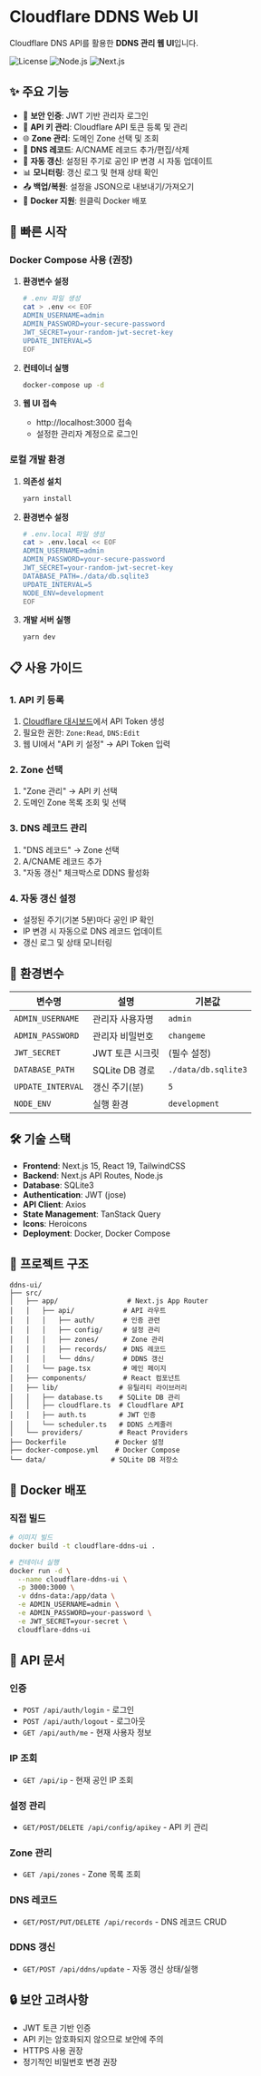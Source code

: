 # Cloudflare DDNS Web UI

Cloudflare DNS API를 활용한 **DDNS 관리 웹 UI**입니다.

![License](https://img.shields.io/badge/license-MIT-blue.svg)
![Node.js](https://img.shields.io/badge/node.js-18+-green.svg)
![Next.js](https://img.shields.io/badge/Next.js-15-black.svg)

## ✨ 주요 기능

- 🔐 **보안 인증**: JWT 기반 관리자 로그인
- 🔑 **API 키 관리**: Cloudflare API 토큰 등록 및 관리
- 🌐 **Zone 관리**: 도메인 Zone 선택 및 조회
- 📝 **DNS 레코드**: A/CNAME 레코드 추가/편집/삭제
- 🔄 **자동 갱신**: 설정된 주기로 공인 IP 변경 시 자동 업데이트
- 📊 **모니터링**: 갱신 로그 및 현재 상태 확인
- 📤 **백업/복원**: 설정을 JSON으로 내보내기/가져오기
- 🐳 **Docker 지원**: 원클릭 Docker 배포

## 🚀 빠른 시작

### Docker Compose 사용 (권장)

1. **환경변수 설정**
   ```bash
   # .env 파일 생성
   cat > .env << EOF
   ADMIN_USERNAME=admin
   ADMIN_PASSWORD=your-secure-password
   JWT_SECRET=your-random-jwt-secret-key
   UPDATE_INTERVAL=5
   EOF
   ```

2. **컨테이너 실행**
   ```bash
   docker-compose up -d
   ```

3. **웹 UI 접속**
   - http://localhost:3000 접속
   - 설정한 관리자 계정으로 로그인

### 로컬 개발 환경

1. **의존성 설치**
   ```bash
   yarn install
   ```

2. **환경변수 설정**
   ```bash
   # .env.local 파일 생성
   cat > .env.local << EOF
   ADMIN_USERNAME=admin
   ADMIN_PASSWORD=your-secure-password
   JWT_SECRET=your-random-jwt-secret-key
   DATABASE_PATH=./data/db.sqlite3
   UPDATE_INTERVAL=5
   NODE_ENV=development
   EOF
   ```

3. **개발 서버 실행**
   ```bash
   yarn dev
   ```

## 📋 사용 가이드

### 1. API 키 등록

1. [Cloudflare 대시보드](https://dash.cloudflare.com/profile/api-tokens)에서 API Token 생성
2. 필요한 권한: `Zone:Read`, `DNS:Edit`
3. 웹 UI에서 "API 키 설정" → API Token 입력

### 2. Zone 선택

1. "Zone 관리" → API 키 선택
2. 도메인 Zone 목록 조회 및 선택

### 3. DNS 레코드 관리

1. "DNS 레코드" → Zone 선택
2. A/CNAME 레코드 추가
3. "자동 갱신" 체크박스로 DDNS 활성화

### 4. 자동 갱신 설정

- 설정된 주기(기본 5분)마다 공인 IP 확인
- IP 변경 시 자동으로 DNS 레코드 업데이트
- 갱신 로그 및 상태 모니터링

## 🔧 환경변수

| 변수명 | 설명 | 기본값 |
|--------|------|--------|
| `ADMIN_USERNAME` | 관리자 사용자명 | `admin` |
| `ADMIN_PASSWORD` | 관리자 비밀번호 | `changeme` |
| `JWT_SECRET` | JWT 토큰 시크릿 | (필수 설정) |
| `DATABASE_PATH` | SQLite DB 경로 | `./data/db.sqlite3` |
| `UPDATE_INTERVAL` | 갱신 주기(분) | `5` |
| `NODE_ENV` | 실행 환경 | `development` |

## 🛠️ 기술 스택

- **Frontend**: Next.js 15, React 19, TailwindCSS
- **Backend**: Next.js API Routes, Node.js
- **Database**: SQLite3
- **Authentication**: JWT (jose)
- **API Client**: Axios
- **State Management**: TanStack Query
- **Icons**: Heroicons
- **Deployment**: Docker, Docker Compose

## 📁 프로젝트 구조

```
ddns-ui/
├── src/
│   ├── app/                 # Next.js App Router
│   │   ├── api/            # API 라우트
│   │   │   ├── auth/       # 인증 관련
│   │   │   ├── config/     # 설정 관리
│   │   │   ├── zones/      # Zone 관리
│   │   │   ├── records/    # DNS 레코드
│   │   │   └── ddns/       # DDNS 갱신
│   │   └── page.tsx        # 메인 페이지
│   ├── components/         # React 컴포넌트
│   ├── lib/               # 유틸리티 라이브러리
│   │   ├── database.ts    # SQLite DB 관리
│   │   ├── cloudflare.ts  # Cloudflare API
│   │   ├── auth.ts        # JWT 인증
│   │   └── scheduler.ts   # DDNS 스케줄러
│   └── providers/         # React Providers
├── Dockerfile            # Docker 설정
├── docker-compose.yml    # Docker Compose
└── data/                # SQLite DB 저장소
```

## 🐳 Docker 배포

### 직접 빌드

```bash
# 이미지 빌드
docker build -t cloudflare-ddns-ui .

# 컨테이너 실행
docker run -d \
  --name cloudflare-ddns-ui \
  -p 3000:3000 \
  -v ddns-data:/app/data \
  -e ADMIN_USERNAME=admin \
  -e ADMIN_PASSWORD=your-password \
  -e JWT_SECRET=your-secret \
  cloudflare-ddns-ui
```

## 📝 API 문서

### 인증
- `POST /api/auth/login` - 로그인
- `POST /api/auth/logout` - 로그아웃
- `GET /api/auth/me` - 현재 사용자 정보

### IP 조회
- `GET /api/ip` - 현재 공인 IP 조회

### 설정 관리
- `GET/POST/DELETE /api/config/apikey` - API 키 관리

### Zone 관리
- `GET /api/zones` - Zone 목록 조회

### DNS 레코드
- `GET/POST/PUT/DELETE /api/records` - DNS 레코드 CRUD

### DDNS 갱신
- `GET/POST /api/ddns/update` - 자동 갱신 상태/실행

## 🔒 보안 고려사항

- JWT 토큰 기반 인증
- API 키는 암호화되지 않으므로 보안에 주의
- HTTPS 사용 권장
- 정기적인 비밀번호 변경 권장
